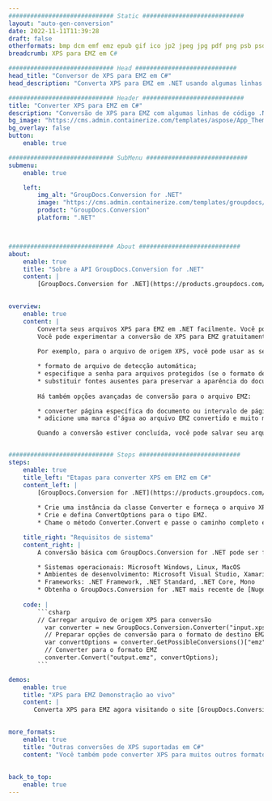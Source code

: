```yaml
---
############################# Static ############################
layout: "auto-gen-conversion"
date: 2022-11-11T11:39:28
draft: false
otherformats: bmp dcm emf emz epub gif ico jp2 jpeg jpg pdf png psb psd svg svgz tex tga tif tiff webp wmf wmz xps
breadcrumb: XPS para EMZ em C#

############################# Head ############################
head_title: "Conversor de XPS para EMZ em C#"
head_description: "Converta XPS para EMZ em .NET usando algumas linhas de código. Use a API de conversão de documentos do GroupDocs para converter mais de 160 formatos de arquivo."

############################# Header ############################
title: "Converter XPS para EMZ em C#"
description: "Conversão de XPS para EMZ com algumas linhas de código .NET"
bg_image: "https://cms.admin.containerize.com/templates/aspose/App_Themes/V3/images/bg/header1.png"
bg_overlay: false
button:
    enable: true

############################# SubMenu ############################
submenu:
    enable: true

    left:
        img_alt: "GroupDocs.Conversion for .NET"
        image: "https://cms.admin.containerize.com/templates/groupdocs/images/product-logos/90x90-noborder/groupdocs-conversion-net.png"
        product: "GroupDocs.Conversion"
        platform: ".NET"



############################# About ############################
about:
    enable: true
    title: "Sobre a API GroupDocs.Conversion for .NET"
    content: |
        [GroupDocs.Conversion for .NET](https://products.groupdocs.com/conversion/net/) pode ser usado para converter Microsoft Word, Excel, PowerPoint, PDF, Visio e outros formatos. GroupDocs.Conversion é uma API independente que é adequada para sistemas internos e de back-end onde é necessário alto desempenho. Não depende de nenhum software como Microsoft ou Open Office.
    

overview:
    enable: true
    content: |
        Converta seus arquivos XPS para EMZ em .NET facilmente. Você pode usar apenas algumas linhas de código C# em qualquer plataforma de sua escolha, como - Windows, Linux, macOS.
        Você pode experimentar a conversão de XPS para EMZ gratuitamente e avaliar a qualidade dos resultados da conversão. Juntamente com cenários de conversão de arquivo simples, você pode tentar opções mais avançadas para carregar o arquivo de origem XPS e para salvar o resultado de saída EMZ. 
        
        Por exemplo, para o arquivo de origem XPS, você pode usar as seguintes opções de carregamento:

        * formato de arquivo de detecção automática;
        * especifique a senha para arquivos protegidos (se o formato de arquivo suportar);
        * substituir fontes ausentes para preservar a aparência do documento.
        
        Há também opções avançadas de conversão para o arquivo EMZ:

        * converter página específica do documento ou intervalo de páginas;
        * adicione uma marca d'água ao arquivo EMZ convertido e muito mais.

        Quando a conversão estiver concluída, você pode salvar seu arquivo EMZ no caminho do arquivo local ou em qualquer armazenamento de terceiros, como FTP, Amazon S3, Google Drive, Dropbox etc. Observe - para converter XPS para {{ TO}} não há necessidade de nenhum software adicional instalado - como MS Office, Open Office, Adobe Acrobat Reader etc.


############################# Steps ############################
steps:
    enable: true
    title_left: "Etapas para converter XPS em EMZ em C#"
    content_left: |
        [GroupDocs.Conversion for .NET](https://products.groupdocs.com/conversion/net/) torna mais fácil para os desenvolvedores converter um arquivo XPS para EMZ com algumas linhas de código.
        
        * Crie uma instância da classe Converter e forneça o arquivo XPS com o caminho completo
        * Crie e defina ConvertOptions para o tipo EMZ.
        * Chame o método Converter.Convert e passe o caminho completo e o formato (EMZ) como parâmetro

    title_right: "Requisitos de sistema"
    content_right: |
        A conversão básica com GroupDocs.Conversion for .NET pode ser feita em apenas algumas etapas simples. Nossas APIs são suportadas em todas as principais plataformas e sistemas operacionais. Antes de executar o código abaixo, certifique-se de ter os seguintes pré-requisitos instalados em seu sistema.

        * Sistemas operacionais: Microsoft Windows, Linux, MacOS
        * Ambientes de desenvolvimento: Microsoft Visual Studio, Xamarin, MonoDevelop
        * Frameworks: .NET Framework, .NET Standard, .NET Core, Mono
        * Obtenha o GroupDocs.Conversion for .NET mais recente de [Nuget](https://www.nuget.org/packages/groupdocs.conversion)
         
    code: |
        ```csharp    
        // Carregar arquivo de origem XPS para conversão
          var converter = new GroupDocs.Conversion.Converter("input.xps");
          // Preparar opções de conversão para o formato de destino EMZ
          var convertOptions = converter.GetPossibleConversions()["emz"].ConvertOptions;
          // Converter para o formato EMZ
          converter.Convert("output.emz", convertOptions);
        ```

demos:
    enable: true
    title: "XPS para EMZ Demonstração ao vivo"
    content: |
       Converta XPS para EMZ agora visitando o site [GroupDocs.Conversion App](https://products.groupdocs.app/conversion/family). A demonstração online tem as seguintes vantagens
          

more_formats:
    enable: true
    title: "Outras conversões de XPS suportadas em C#"
    content: "Você também pode converter XPS para muitos outros formatos de arquivo. Por favor, veja a lista abaixo."
       
       
back_to_top:
    enable: true
---
```

